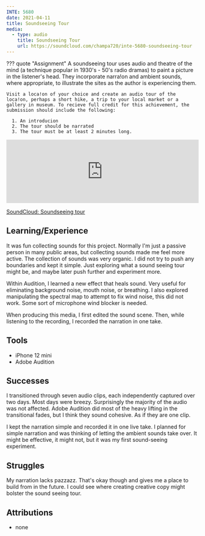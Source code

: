 ```yaml
---
INTE: 5680
date: 2021-04-11
title: Soundseeing Tour
media:
  - type: audio
    title: Soundseeing Tour
    url: https://soundcloud.com/champa720/inte-5680-soundseeing-tour
---
```


??? quote "Assignment"
    A soundseeing tour uses audio and theatre of the mind (a technique popular in 1930's - 50's radio dramas) to paint a picture in the listener's head. They incorporate narra!on and ambient sounds, where appropriate, to illustrate the sites as the author is experiencing them.

    Visit a loca!on of your choice and create an audio tour of the loca!on, perhaps a short hike, a trip to your local market or a gallery in museum. To recieve full credit for this achievement, the submission should include the following:

      1. An introducion
      2. The tour should be narrated
      3. The tour must be at least 2 minutes long.

<iframe width="100%" height="166" scrolling="no" frameborder="no" allow="autoplay" src="https://w.soundcloud.com/player/?url=https%3A//api.soundcloud.com/tracks/1032313807&color=%23ff5500&auto_play=false&hide_related=false&show_comments=true&show_user=true&show_reposts=false&show_teaser=true"></iframe>

[SoundCloud: Soundseeing tour](https://soundcloud.com/champa720/inte-5680-soundseeing-tour)

## Learning/Experience

It was fun collecting sounds for this project. Normally I'm just a passive person in many public areas, but collecting sounds made me feel more active. The collection of sounds was very organic. I did not try to push any boundaries and kept it simple. Just exploring what a sound seeing tour might be, and maybe later push further and experiment more.

Within Audition, I learned a new effect that heals sound. Very useful for eliminating background noise, mouth noise, or breathing. I also explored manipulating the spectral map to attempt to fix wind noise, this did not work. Some sort of microphone wind blocker is needed.

When producing this media, I first edited the sound scene. Then, while listening to the recording, I recorded the narration in one take.

## Tools

- iPhone 12 mini
- Adobe Audition

## Successes

I transitioned through seven audio clips, each independently captured over two days. Most days were breezy. Surprisingly the majority of the audio was not affected. Adobe Audition did most of the heavy lifting in the transitional fades, but I think they sound cohesive. As if they are one clip.

I kept the narration simple and recorded it in one live take. I planned for simple narration and was thinking of letting the ambient sounds take over. It might be effective, it might not, but it was my first sound-seeing experiment.

## Struggles

My narration lacks pazzazz. That's okay though and gives me a place to build from in the future. I could see where creating creative copy might bolster the sound seeing tour.

## Attributions

- none
